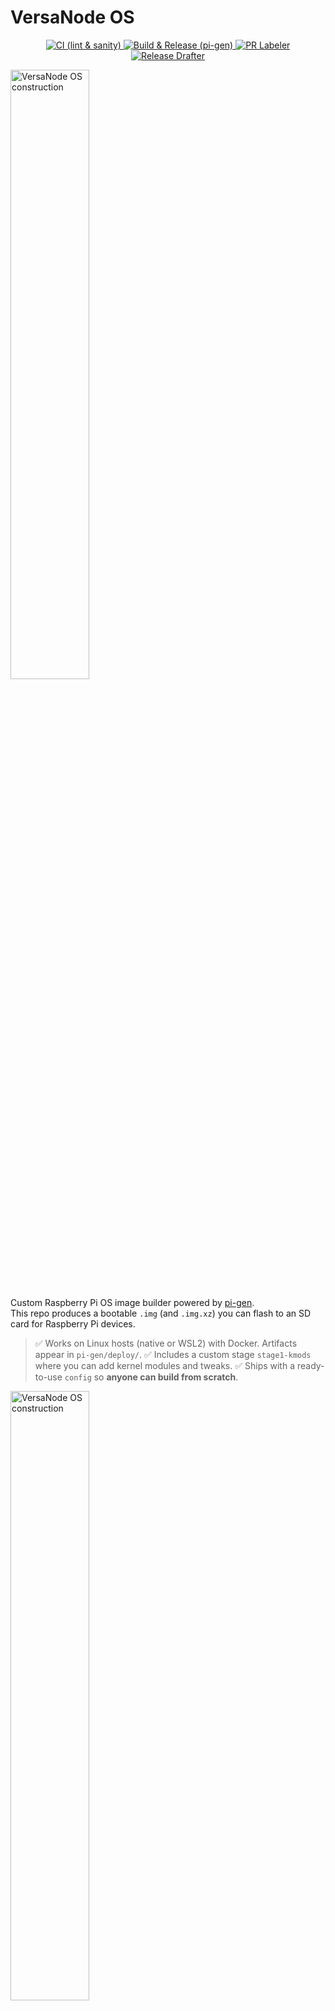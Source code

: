 # VersaNode OS

<p align="center">
  <!-- Workflows -->
  <a href="https://github.com/Versa-Node/versanode-os/actions/workflows/ci.yml">
    <img src="https://github.com/Versa-Node/versanode-os/actions/workflows/ci.yml/badge.svg?branch=main" alt="CI (lint & sanity)" />
  </a>
  <a href="https://github.com/Versa-Node/versanode-os/actions/workflows/build-release.yml">
    <img src="https://github.com/Versa-Node/versanode-os/actions/workflows/build-release.yml/badge.svg?branch=main" alt="Build & Release (pi-gen)" />
  </a>
  <a href="https://github.com/Versa-Node/versanode-os/actions/workflows/pr-labeler.yml">
    <img src="https://github.com/Versa-Node/versanode-os/actions/workflows/pr-labeler.yml/badge.svg?branch=main" alt="PR Labeler" />
  </a>
  <a href="https://github.com/Versa-Node/versanode-os/actions/workflows/release-drafter.yml">
    <img src="https://github.com/Versa-Node/versanode-os/actions/workflows/release-drafter.yml/badge.svg?branch=main" alt="Release Drafter" />
  </a>
</p>


<img src="docs/media/logo.png" alt="VersaNode OS construction" width="50%"/>


Custom Raspberry Pi OS image builder powered by [pi-gen](https://github.com/RPi-Distro/pi-gen).  
This repo produces a bootable `.img` (and `.img.xz`) you can flash to an SD card for Raspberry Pi devices.

> ✅ Works on Linux hosts (native or WSL2) with Docker. Artifacts appear in `pi-gen/deploy/`.
> ✅ Includes a custom stage `stage1-kmods` where you can add kernel modules and tweaks.
> ✅ Ships with a ready-to-use `config` so **anyone can build from scratch**.

<img src="docs/media/construction.png" alt="VersaNode OS construction" width="50%"/>


---

## Table of Contents

- [Requirements](#requirements)
- [Quick Start (build the image)](#quick-start-build-the-image)
- [Config: what the knobs do](#config-what-the-knobs-do)
- [Cloning this repo (with submodules)](#cloning-this-repo-with-submodules)
- [Updating submodules later](#updating-submodules-later)
- [Customize the image (stage1-kmods)](#customize-the-image-stage1-kmods)
- [Flash the image to an SD card (Windows/macOS/Linux)](#flash-the-image-to-an-sd-card-windowsmacoslinux)
- [Troubleshooting](#troubleshooting)
- [Clean builds & rebuilding](#clean-builds--rebuilding)
- [Security notes](#security-notes)
- [Repository layout](#repository-layout)
- [License](#license)

---

## Requirements

- **OS:** Linux host (Debian/Ubuntu recommended) or **Windows with WSL2** (Ubuntu) + Docker Desktop (WSL integration enabled).  
- **Tools:** `git`, **Docker** (daemon running), `sudo` access.
- **Resources:** 25–40 GB free disk, stable internet. 8 GB RAM recommended.

> You do **not** need QEMU manually; pi-gen handles it inside Docker.

---

## Quick Start (build the image)

> These commands assume a fresh clone. If you already cloned, jump to step 2.

1) **Clone with submodules**
```bash
git clone --recurse-submodules https://github.com/Versa-Node/versanode-os.git
cd versanode-os
# If you forgot --recurse-submodules:
git submodule update --init --recursive
```

2) **Review `config`** (already provided). Defaults target **Bookworm** and **arm64**:
```ini
IMG_NAME=versanode-os
RELEASE=bookworm
ARCH=arm64
ENABLE_SSH=1
FIRST_USER_NAME=pi
FIRST_USER_PASS=raspberry
DISABLE_FIRST_BOOT_USER_RENAME=1
DEBIAN_FRONTEND=noninteractive
APT_LISTCHANGES_FRONTEND=none
STAGE_LIST="stage0 stage1 stage1-kmods stage2 stage3 stage4 stage5 export-image"
```
> Tip: Change `ARCH=armhf` for 32‑bit devices; change `RELEASE=trixie` if you want Debian 13-based RPi OS.

3) **Build (inside `pi-gen`, using Docker)**
```bash
cd pi-gen
sudo CLEAN=1 BUILD_WITH_DOCKER=1 CONFIG=../config bash ./build.sh
```

4) **Artifacts**
```bash
ls ../deploy/
# e.g. 2025-10-04-versanode-os.img  (and/or) 2025-10-04-versanode-os.img.xz
```

---

## Config: what the knobs do

Key variables in `config`:

- `IMG_NAME` – base name of output image files.
- `RELEASE` – Raspberry Pi OS release (`bookworm` recommended; `trixie` also supported).
- `ARCH` – `arm64` for Pi 4/5 (64-bit); `armhf` for 32-bit models.
- `ENABLE_SSH=1` – creates `/boot/firmware/ssh` so SSH is enabled on first boot.
- `FIRST_USER_NAME`, `FIRST_USER_PASS` – default account.
- `DISABLE_FIRST_BOOT_USER_RENAME=1` – **disables the interactive “rename user” wizard** that can break headless builds.
- `DEBIAN_FRONTEND=noninteractive`, `APT_LISTCHANGES_FRONTEND=none` – prevent interactive prompts during image creation.
- `STAGE_LIST` – order of build stages (includes our `stage1-kmods`).  
- Optional Wi‑Fi provisioning (headless):
  ```ini
  WPA_ESSID="YourSSID"
  WPA_PASSWORD="YourPassword"
  WPA_COUNTRY="US"
  ```
- Optional locale/timezone/keyboard (defaults shown):
  ```ini
  LOCALE_DEFAULT="en_US.UTF-8"
  TIMEZONE="Etc/UTC"
  KEYBOARD_KEYMAP="us"
  KEYBOARD_LAYOUT="us"
  KEYBOARD_MODEL="pc105"
  ```

> After editing, rebuild to apply changes.

---

## Cloning this repo (with submodules)

Always clone with submodules so `pi-gen` and custom stages are present:   

```bash
git clone --recurse-submodules https://github.com/Versa-Node/versanode-os.git
cd versanode-os
git submodule update --init --recursive
```

If submodule URLs change later:
```bash
git submodule sync --recursive
git submodule update --init --recursive
```

---

## Updating submodules later

To pull the *latest* upstream of `pi-gen` and your custom stage:
```bash
# fetch latest commits for submodules’ tracked branches
git submodule update --remote --recursive

# record the new submodule commits in this repo
git add pi-gen stages/stage1-kmods
git commit -m "Bump submodules"
git push
```

> This keeps everyone on the same pinned submodule commits when they clone your repo.

---

## Customize the image (stage1-kmods)

Your customizations live in: `stages/stage1-kmods/`

Typical subfolders (pi-gen conventions):
```
stages/stage1-kmods/
├─ prerun.sh                  # optional; runs before the stage
├─ 00-kmods/
│  ├─ 00-packages             # space/newline separated package list (installed via apt)
│  ├─ 00-run.sh               # arbitrary shell script run inside chroot
│  └─ files/                  # copied into the image (keep paths relative)
└─ files/                      # stage-wide files copied into rootfs
```

Examples:
- Put packages to install into `00-kmods/00-packages` (one per line).
- Drop files into `files/` and reference correct destination path (pi-gen copies into `rootfs/`).
- Use `00-kmods/00-run.sh` for system tweaks, enabling services, etc.

> Add more numbered steps (`01-*`, `02-*`) if you need ordering inside the stage.

---

## Flash the image to an SD card (Windows/macOS/Linux)

**Option A — Raspberry Pi Imager (recommended)**
1. Download & open **Raspberry Pi Imager**.
2. *Choose OS* → **Use custom** → select your `.img` or `.img.xz` in `pi-gen/deploy/`.
3. *Choose storage* → your SD card.
4. Click the gear icon (optional first-boot settings) – you can set hostname, Wi‑Fi, SSH, user.
5. **Write** → wait until verify completes.

**Option B — balenaEtcher**
1. Open **balenaEtcher** → *Flash from file* → pick `.img`/`.img.xz`.
2. Select target (SD card) → **Flash**.

**First boot**
- Default creds (if you kept defaults): `pi` / `raspberry`
- Change password on first login: `passwd`
- SSH (headless): `ssh pi@raspberrypi.local` (or use the IP from your router).

---

## Troubleshooting

**Rename wizard prompt / “rename-user could not determine which user to rename”**  
Cause: the first-boot rename wizard was triggered in a non‑interactive build step.  
Fix: ensure your `config` has **both**:
```ini
DISABLE_FIRST_BOOT_USER_RENAME=1
FIRST_USER_NAME=pi
FIRST_USER_PASS=raspberry
```
Rebuild after changing.

**Errors like “Unable to chroot/chdir … stage2/rootfs”**  
Cause: earlier stages didn’t complete, or `STAGE_LIST` skipped `stage0`/`stage1`.  
Fix: use the provided `STAGE_LIST` and start from a clean build (see below).

**Patches like `01-useradd.diff` fail to apply**  
Cause: running a patch step when the target file/stage rootfs doesn’t exist yet.  
Fix: don’t cherry-pick stages; run from `stage0`. Clean and rebuild.

**APT prompts / apt-listchanges pauses the build**  
Fix: set in `config`:
```ini
DEBIAN_FRONTEND=noninteractive
APT_LISTCHANGES_FRONTEND=none
```

**Disk space**  
The build can consume 20–40 GB. Ensure enough free space (especially under Docker).

**Release vs. repo**  
If you see `trixie` in logs while you expect `bookworm`, verify `RELEASE=bookworm` in `config` and rebuild clean.

---

## Clean builds & rebuilding

```bash
# from repo root
sudo rm -rf pi-gen/work pi-gen/deploy

# fresh build
cd pi-gen
sudo CLEAN=1 BUILD_WITH_DOCKER=1 CONFIG=../config bash ./build.sh
```

> If you edited submodules, commit/push their changes and advance the submodule pointers in this repo (`git add <submodule>` then commit).

---

## Security notes

- **Change default passwords** after first boot (`passwd`).  
- Consider creating a new user and disabling password SSH auth:
  ```bash
  sudo adduser <you>
  sudo usermod -aG sudo <you>
  sudo sed -i 's/^#\?PasswordAuthentication.*/PasswordAuthentication no/' /etc/ssh/sshd_config
  sudo systemctl restart ssh
  ```

---

## Repository layout

```
versanode-os/
├─ config                     # build configuration used by pi-gen
├─ pi-gen/                    # submodule: upstream RPi-Distro/pi-gen (the builder)
├─ stages/
│  └─ stage1-kmods/          # submodule: your customizations
├─ scripts/                   # helper scripts (if any)
├─ Makefile                   # optional shortcuts (if present)
└─ deploy/                    # build artifacts appear here after a run
```

---

## License

- pi-gen is licensed by its authors (see `pi-gen/LICENSE`).
- All files in this repository are under the license stated in `LICENSE` at the repo root (adjust to your project).

---

### Handy Commands (cheat sheet)

```bash
# Clone with submodules
git clone --recurse-submodules https://github.com/<your-username>/versanode-os.git
cd versanode-os
git submodule update --init --recursive

# Build
cd pi-gen
sudo CLEAN=1 BUILD_WITH_DOCKER=1 CONFIG=../config bash ./build.sh

# Clean
sudo rm -rf ../pi-gen/work ../pi-gen/deploy

# Bump submodules to latest remote
cd /path/to/versanode-os
git submodule update --remote --recursive
git add pi-gen stages/stage1-kmods
git commit -m "Bump submodules" && git push

# Where outputs appear
ls pi-gen/deploy/
```

---

**Happy hacking!** 🐧🛠️

